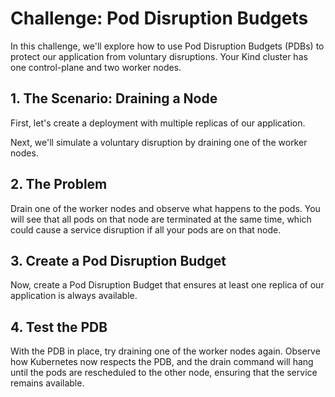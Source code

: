 # Challenge: Pod Disruption Budgets

In this challenge, we'll explore how to use Pod Disruption Budgets (PDBs) to protect our application from voluntary disruptions. Your Kind cluster has one control-plane and two worker nodes.

## 1. The Scenario: Draining a Node

First, let's create a deployment with multiple replicas of our application.

Next, we'll simulate a voluntary disruption by draining one of the worker nodes.

## 2. The Problem

Drain one of the worker nodes and observe what happens to the pods. You will see that all pods on that node are terminated at the same time, which could cause a service disruption if all your pods are on that node.

## 3. Create a Pod Disruption Budget

Now, create a Pod Disruption Budget that ensures at least one replica of our application is always available.

## 4. Test the PDB

With the PDB in place, try draining one of the worker nodes again. Observe how Kubernetes now respects the PDB, and the drain command will hang until the pods are rescheduled to the other node, ensuring that the service remains available.
